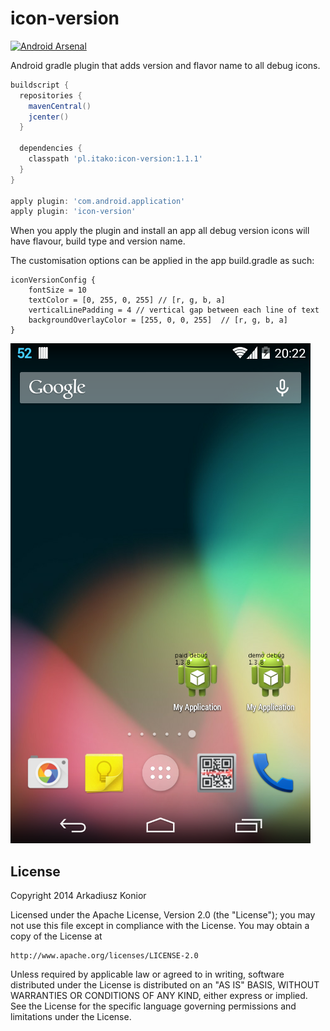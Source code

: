 icon-version
============

[![Android Arsenal](https://img.shields.io/badge/Android%20Arsenal-icon--version-brightgreen.svg?style=flat)](https://android-arsenal.com/details/1/1121)

Android gradle plugin that adds version and flavor name to all debug icons.

```groovy
buildscript {
  repositories {
    mavenCentral()
    jcenter()
  }

  dependencies {
    classpath 'pl.itako:icon-version:1.1.1'
  }
}

apply plugin: 'com.android.application'
apply plugin: 'icon-version'
```

When you apply the plugin and install an app all debug version icons will have flavour, build type and version name.

The customisation options can be applied in the app build.gradle as such:

```
iconVersionConfig {
    fontSize = 10
    textColor = [0, 255, 0, 255] // [r, g, b, a]
    verticalLinePadding = 4 // vertical gap between each line of text
    backgroundOverlayColor = [255, 0, 0, 255]  // [r, g, b, a]
}
```

![Screenshot](doc/icon-version-screenshot.png)

License
--------

Copyright 2014 Arkadiusz Konior

Licensed under the Apache License, Version 2.0 (the "License");
you may not use this file except in compliance with the License.
You may obtain a copy of the License at

    http://www.apache.org/licenses/LICENSE-2.0

Unless required by applicable law or agreed to in writing, software
distributed under the License is distributed on an "AS IS" BASIS,
WITHOUT WARRANTIES OR CONDITIONS OF ANY KIND, either express or implied.
See the License for the specific language governing permissions and
limitations under the License.
